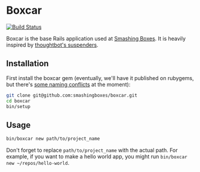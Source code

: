 # Boxcar

[![Build Status](https://travis-ci.org/smashingboxes/boxcar.svg?branch=master)](https://travis-ci.org/smashingboxes/boxcar)

Boxcar is the base Rails application used at [Smashing Boxes](http://smashingboxes.com/). It is heavily inspired by [thoughtbot's suspenders](https://github.com/thoughtbot/suspenders).

## Installation

First install the boxcar gem (eventually, we'll have it published on rubygems, but there's [some
naming conflicts](https://github.com/dstrctrng/boxcar/issues/2) at the moment):

```sh
git clone git@github.com:smashingboxes/boxcar.git
cd boxcar
bin/setup
```

## Usage

```sh
bin/boxcar new path/to/project_name
```

Don't forget to replace `path/to/project_name` with the actual path. For example, if you want to
make a hello world app, you might run `bin/boxcar new ~/repos/hello-world`.
